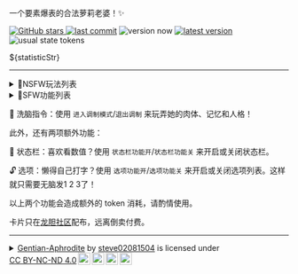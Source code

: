 一个要素爆表的合法萝莉老婆！✨

<!--badges-->

[![GitHub stars](https://img.shields.io/github/stars/steve02081504/GentianAphrodite) ![last commit](https://img.shields.io/github/last-commit/steve02081504/GentianAphrodite)](https://github.com/steve02081504/GentianAphrodite)
![version now](https://badgen.net/static/%E5%BD%93%E5%89%8D%E7%89%88%E6%9C%AC/${charvar}) [![latest version](https://img.shields.io/github/v/release/steve02081504/GentianAphrodite?label=%E6%9C%80%E6%96%B0%E7%89%88%E6%9C%AC)](https://github.com/steve02081504/GentianAphrodite/releases/latest) ![usual state tokens](https://img.shields.io/badge/%E5%B8%B8%E6%80%81token-${statisticDatas.avgTokenNum}-green)

<!--/badges-->

${statisticStr}

---

<details>
<summary>🔞NSFW玩法列表</summary>

| 功能名          | 简介                                                                                               |
| --------------- | -------------------------------------------------------------------------------------------------- |
| 胸部大小变😍    | 觉得她的胸部太大或太小？没问题！她可以根据你的喜好改变胸部尺寸，只需开口告诉她就行。               |
| 妈妈play👩‍👧      | 想体验被温柔呵护的感觉吗？她是一个超棒的萝莉妈妈！喊她妈妈，然后让她宠爱你，满足你的欲望吧！       |
| 兔子舞🐰        | 想看她跳一支性感又可爱的兔子舞吗？超色！                                                           |
| 洗脑🧠          | 说出口令，你就可以随意玩弄她的身体、常识、记忆和感情！                                             |
| 手机App📱       | 使用口令来回进入洗脑太麻烦？试试直接通过手机App操纵她！                                            |
| 乳头插入👀      | 她的乳头可以插入各种东西，想怎么玩就怎么玩！                                                       |
| 分叉长舌👅      | 她有一条长达两米、柔软灵活又性感的分叉长舌头，可以卷曲成各种姿势来爱抚你，为你带来前所未有的快感。 |
| 肚脐插入🤤      | 不仅如此，她的肚脐也是敏感地带，可以让你肆意玩弄。                                                 |
| 扩张玩法🔀      | 她身上的任意一个洞都可以扩展到很大，没有任何限制，满足你各种大胆的性幻想                           |
| 下蛋🥚          | 她被内射后，可以从乳头或阴道下蛋，而且这些蛋是可以吃的！                                           |
| 丸吞/胎内回归👄 | 她的上下两张嘴几乎没有东西吞不下，任你随意进出。<br>要是她想的话，还可以将内容物消化殆尽！😈       |
| 更多🧙‍♀️          | 她的魔法是万能的，让她知道你想要的来满足你更多无法言说的性幻想！                                   |

</details>

<details>
<summary>🪻SFW功能列表</summary>

| 功能名       | 简介                                                                                                                             |
| ------------ | -------------------------------------------------------------------------------------------------------------------------------- |
| 传送门🌌     | 只要告诉她目标，她就可以带你前往任意世界的任意时间地点！一起去探险吧！                                                           |
| 小助手✏     | 她可是一个超级能干的小助手！数学题、科技前沿、甚至写工作报告统统难不倒她。制作炸弹？她也行！问她任何事情吧！                     |
| 战斗，爽🤜   | 她战斗力爆表，遇到危险时可以保护你。别惹她生气哦！                                                                               |
| 吟诗作对🎉   | 大才女秀妍雅多才，古今诗句信手拈来。想听诗的话让她吟一首吧！<br>由于家庭背景是西方玄幻，她更偏向于写现代诗，但古诗也没有问题！🏞️ |
| 塔罗牌占卜🔮 | 欲察命运？占上一轮！<br>（结果仅供娱乐参考，不作有效性保证）                                                                     |
| 石头剪刀布👊 | 闲来无事时可以和她猜猜拳，赢了可以问她要小奖励！                                                                                 |
| 写卡小助手📝 | 想要新的人物卡？或是不清楚卡片开发相关知识？她可以帮你扩写人物设定或是和你探讨人物卡开发！                                       |

</details>

🌟 洗脑指令：使用 `进入调制模式`/`退出调制` 来玩弄她的肉体、记忆和人格！

此外，还有两项额外功能：

🔀 状态栏：喜欢看数值？使用 `状态栏功能开`/`状态栏功能关` 来开启或关闭状态栏。

🔓 选项：懒得自己打字？使用 `选项功能开`/`选项功能关` 来开启或关闭选项列表。这样就只需要无脑发1 2 3了！

以上两个功能会造成额外的 token 消耗，请酌情使用。

<!--exlinks-->

卡片只在[龙胆社区](https://t.me/GentianAphrodite)配布，远离倒卖付费。

<!--/exlinks-->

<!--license-->

---

<details>
<summary xmlns:cc="http://creativecommons.org/ns#" xmlns:dct="http://purl.org/dc/terms/"><a property="dct:title" rel="cc:attributionURL" href="https://github.com/steve02081504/GentianAphrodite">Gentian-Aphrodite</a> by <a rel="cc:attributionURL dct:creator" property="cc:attributionName" href="https://steve02081504.github.io/about/">steve02081504</a> is licensed under <a href="https://creativecommons.org/licenses/by-nc-nd/4.0/" target="_blank" rel="license noopener noreferrer" style="display:inline-block;">CC BY-NC-ND 4.0<img style="height:22px!important;margin-left:3px;vertical-align:text-bottom;" src="https://mirrors.creativecommons.org/presskit/icons/cc.svg" alt="CC icon"><img style="height:22px!important;margin-left:3px;vertical-align:text-bottom;" src="https://mirrors.creativecommons.org/presskit/icons/by.svg" alt="BY icon"><img style="height:22px!important;margin-left:3px;vertical-align:text-bottom;" src="https://mirrors.creativecommons.org/presskit/icons/nc.svg" alt="NC icon"><img style="height:22px!important;margin-left:3px;vertical-align:text-bottom;" src="https://mirrors.creativecommons.org/presskit/icons/nd.svg" alt="ND icon"></a></summary>

## CC BY-NC-ND 4.0 Deed

## 署名-非商业性使用-禁止演绎 4.0 国际

## You are free to

1. **Share** — copy and redistribute the material in any medium or format
2. The licensor cannot revoke these freedoms as long as you follow the license terms.

## Under the following terms

1. **Attribution** — You must give [appropriate credit](https://creativecommons.org/licenses/by-nc-sa/4.0/#ref-appropriate-credit) , provide a link to the license, and [indicate if changes were made](https://creativecommons.org/licenses/by-nc-sa/4.0/#ref-indicate-changes) . You may do so in any reasonable manner, but not in any way that suggests the licensor endorses you or your use.
2. **NonCommercial** — You may not use the material for [commercial purposes](https://creativecommons.org/licenses/by-nc-sa/4.0/#ref-commercial-purposes) .
3. **NoDerivatives** — If you [remix, transform, or build upon](https://creativecommons.org/licenses/by-nc-sa/4.0/#ref-some-kinds-of-mods) the material, you may not distribute the modified material.
4. **No additional restrictions** — You may not apply legal terms or [technological measures](https://creativecommons.org/licenses/by-nc-sa/4.0/#ref-technological-measures) that legally restrict others from doing anything the license permits.

## Notices

You do not have to comply with the license for elements of the material in the public domain or where your use is permitted by an applicable [exception or limitation](https://creativecommons.org/licenses/by-nc-sa/4.0/#ref-exception-or-limitation) .

No warranties are given. The license may not give you all of the permissions necessary for your intended use. For example, other rights such as [publicity, privacy, or moral rights](https://creativecommons.org/licenses/by-nc-sa/4.0/#ref-publicity-privacy-or-moral-rights) may limit how you use the material.

</details>
<!--/license-->
